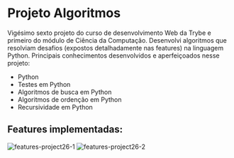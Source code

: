 # Projeto Algoritmos #

 Vigésimo sexto projeto do curso de desenvolvimento Web da Trybe e primeiro do módulo de Ciência da Computação. Desenvolvi algoritmos que resolviam desafios (expostos detalhadamente nas features) na linguagem Python. Principais conhecimentos desenvolvidos e aperfeiçoados nesse projeto:

 - Python
 - Testes em Python
 - Algoritmos de busca em Python
 - Algoritmos de ordenção em Python
 - Recursividade em Python

 ## Features implementadas: ##
 
 ![features-project26-1](https://github.com/gabrielaguiardantas/project-algorithms/assets/110852595/bf3fbd6f-9a57-43eb-af8d-1ee2cb5cf2cb)
 ![features-project26-2](https://github.com/gabrielaguiardantas/project-algorithms/assets/110852595/0b6cbc1b-f627-4571-a840-1beff707b332)

